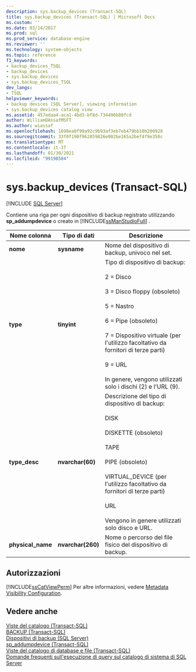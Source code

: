 ```yaml
---
description: sys.backup_devices (Transact-SQL)
title: sys.backup_devices (Transact-SQL) | Microsoft Docs
ms.custom: ''
ms.date: 03/14/2017
ms.prod: sql
ms.prod_service: database-engine
ms.reviewer: ''
ms.technology: system-objects
ms.topic: reference
f1_keywords:
- backup_devices_TSQL
- backup_devices
- sys.backup_devices
- sys.backup_devices_TSQL
dev_langs:
- TSQL
helpviewer_keywords:
- backup devices [SQL Server], viewing information
- sys.backup_devices catalog view
ms.assetid: 457edaa4-aca1-4bd3-bf8d-734490b80fcd
author: WilliamDAssafMSFT
ms.author: wiassaf
ms.openlocfilehash: 1698ea0f99a92c9b93af3eb7eb479bb10b200928
ms.sourcegitcommit: 33f0f190f962059826e002be165a2bef4f9e350c
ms.translationtype: MT
ms.contentlocale: it-IT
ms.lasthandoff: 01/30/2021
ms.locfileid: "99198584"
---
```

# <a name="sysbackup_devices-transact-sql"></a>sys.backup_devices (Transact-SQL)
[!INCLUDE [SQL Server](../../includes/applies-to-version/sqlserver.md)]

  Contiene una riga per ogni dispositivo di backup registrato utilizzando **sp_addumpdevice** o creato in [!INCLUDE[ssManStudioFull](../../includes/ssmanstudiofull-md.md)] .  
  
|Nome colonna|Tipo di dati|Descrizione|  
|-----------------|---------------|-----------------|  
|**nome**|**sysname**|Nome del dispositivo di backup, univoco nel set.|  
|**type**|**tinyint**|Tipo di dispositivo di backup:<br /><br /> 2 = Disco<br /><br /> 3 = Disco floppy (obsoleto)<br /><br /> 5 = Nastro<br /><br /> 6 = Pipe (obsoleto)<br /><br /> 7 = Dispositivo virtuale (per l'utilizzo facoltativo da fornitori di terze parti)<br /><br /> 9 = URL<br /><br />In genere, vengono utilizzati solo i dischi (2) e l'URL (9).|  
|**type_desc**|**nvarchar(60)**|Descrizione del tipo di dispositivo di backup:<br /><br /> DISK<br /><br /> DISKETTE (obsoleto)<br /><br /> TAPE<br /><br /> PIPE (obsoleto)<br /><br /> VIRTUAL_DEVICE (per l'utilizzo facoltativo da fornitori di terze parti)<br /><br /> URL <br /><br /> Vengono in genere utilizzati solo disco e URL.|  
|**physical_name**|**nvarchar(260)**|Nome o percorso del file fisico del dispositivo di backup.|  
  
## <a name="permissions"></a>Autorizzazioni  
 [!INCLUDE[ssCatViewPerm](../../includes/sscatviewperm-md.md)] Per altre informazioni, vedere [Metadata Visibility Configuration](../../relational-databases/security/metadata-visibility-configuration.md).  
  
## <a name="see-also"></a>Vedere anche  
 [Viste del catalogo &#40;Transact-SQL&#41;](../../relational-databases/system-catalog-views/catalog-views-transact-sql.md)   
 [BACKUP &#40;Transact-SQL&#41;](../../t-sql/statements/backup-transact-sql.md)   
 [Dispositivi di backup &#40;SQL Server&#41;](../../relational-databases/backup-restore/backup-devices-sql-server.md)   
 [sp_addumpdevice &#40;Transact-SQL&#41;](../../relational-databases/system-stored-procedures/sp-addumpdevice-transact-sql.md)   
 [Viste del catalogo di database e file &#40;Transact-SQL&#41;](../../relational-databases/system-catalog-views/databases-and-files-catalog-views-transact-sql.md)   
 [Domande frequenti sull'esecuzione di query sul catalogo di sistema di SQL Server](../../relational-databases/system-catalog-views/querying-the-sql-server-system-catalog-faq.md)  
  
  
